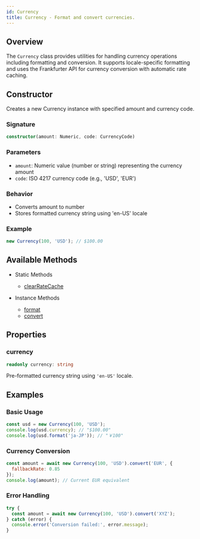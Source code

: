 ```yaml
---
id: Currency
title: Currency - Format and convert currencies.
---
```


<!-- markdownlint-disable-file MD024 -->
## Overview

The `Currency` class provides utilities for handling currency operations including formatting and conversion. It supports locale-specific formatting and uses the Frankfurter API for currency conversion with automatic rate caching.

## Constructor

Creates a new Currency instance with specified amount and currency code.

### Signature

```typescript
constructor(amount: Numeric, code: CurrencyCode)
```

### Parameters

- `amount`: Numeric value (number or string) representing the currency amount
- `code`: ISO 4217 currency code (e.g., 'USD', 'EUR')

### Behavior

- Converts amount to number
- Stores formatted currency string using 'en-US' locale

### Example

```javascript
new Currency(100, 'USD'); // $100.00
```

## Available Methods

- Static Methods
  - [clearRateCache](Currency/clearRateCache)

- Instance Methods
  - [format](Currency/format)
  - [convert](Currency/convert)

## Properties

### currency

```typescript
readonly currency: string
```

Pre-formatted currency string using `'en-US'` locale.

## Examples

### Basic Usage

```javascript
const usd = new Currency(100, 'USD');
console.log(usd.currency); // "$100.00"
console.log(usd.format('ja-JP')); // "￥100"
```

### Currency Conversion

```javascript
const amount = await new Currency(100, 'USD').convert('EUR', {
  fallbackRate: 0.85
});
console.log(amount); // Current EUR equivalent
```

### Error Handling

```javascript
try {
  const amount = await new Currency(100, 'USD').convert('XYZ');
} catch (error) {
  console.error('Conversion failed:', error.message);
}
```
